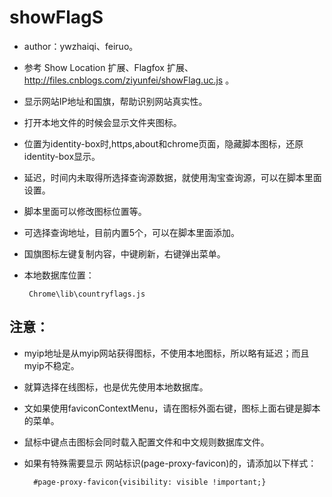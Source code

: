showFlagS
============
 - author：ywzhaiqi、feiruo。
 - 参考 Show Location 扩展、Flagfox 扩展、http://files.cnblogs.com/ziyunfei/showFlag.uc.js 。
 - 显示网站IP地址和国旗，帮助识别网站真实性。
 - 打开本地文件的时候会显示文件夹图标。
 - 位置为identity-box时,https,about和chrome页面，隐藏脚本图标，还原identity-box显示。
 - 延迟，时间内未取得所选择查询源数据，就使用淘宝查询源，可以在脚本里面设置。
 - 脚本里面可以修改图标位置等。
 - 可选择查询地址，目前内置5个，可以在脚本里面添加。
 - 国旗图标左键复制内容，中键刷新，右键弹出菜单。
 - 本地数据库位置：

		Chrome\lib\countryflags.js
    
    
注意：
--------------

- myip地址是从myip网站获得图标，不使用本地图标，所以略有延迟；而且myip不稳定。
- 就算选择在线图标，也是优先使用本地数据库。
- 文如果使用faviconContextMenu，请在图标外面右键，图标上面右键是脚本的菜单。
- 鼠标中键点击图标会同时载入配置文件和中文规则数据库文件。
- 如果有特殊需要显示 网站标识(page-proxy-favicon)的，请添加以下样式：

		#page-proxy-favicon{visibility: visible !important;}
		
